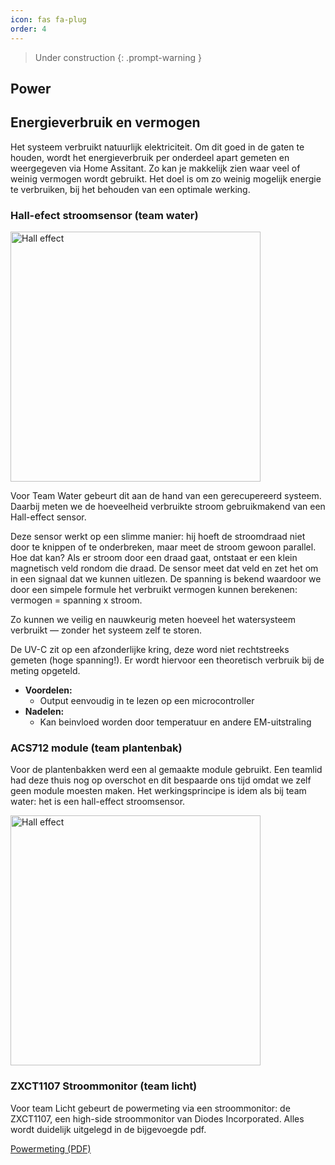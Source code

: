 ```yaml
---
icon: fas fa-plug
order: 4
---
```


> Under construction
{: .prompt-warning }

## Power


## Energieverbruik en vermogen
Het systeem verbruikt natuurlijk elektriciteit. Om dit goed in de gaten te houden, wordt het energieverbruik per onderdeel apart gemeten en weergegeven via Home Assitant. Zo kan je makkelijk zien waar veel of weinig vermogen wordt gebruikt.
Het doel is om zo weinig mogelijk energie te verbruiken, bij het behouden van een optimale werking.

### Hall-efect stroomsensor (team water)
<img src="{{ '/assets/img/Watersysteem/hall-effect-cs.png' | relative_url }}" alt="Hall effect" width="400" />

Voor Team Water gebeurt dit aan de hand van een gerecupereerd systeem. Daarbij meten we de hoeveelheid verbruikte stroom gebruikmakend van een Hall-effect sensor.

Deze sensor werkt op een slimme manier: hij hoeft de stroomdraad niet door te knippen of te onderbreken, maar meet de stroom gewoon parallel. Hoe dat kan? Als er stroom door een draad gaat, ontstaat er een klein magnetisch veld rondom die draad. De sensor meet dat veld en zet het om in een signaal dat we kunnen uitlezen.
De spanning is bekend waardoor we door een simpele formule het verbruikt vermogen kunnen berekenen: vermogen = spanning x stroom.

Zo kunnen we veilig en nauwkeurig meten hoeveel het watersysteem verbruikt — zonder het systeem zelf te storen.

De UV-C zit op een afzonderlijke kring, deze word niet rechtstreeks gemeten (hoge spanning!). Er wordt hiervoor een theoretisch verbruik bij de meting opgeteld.

- **Voordelen:**
    - Output eenvoudig in te lezen op een microcontroller
- **Nadelen:**
    - Kan beinvloed worden door temperatuur en andere EM-uitstraling

### ACS712 module (team plantenbak)
Voor de plantenbakken werd een al gemaakte module gebruikt. Een teamlid had deze thuis nog op overschot en dit bespaarde ons  tijd omdat we zelf geen module moesten maken. Het werkingsprincipe is idem als bij team water: het is een hall-effect stroomsensor.

<img src="{{ '/assets/img/Plantenbak/acs712.png' | relative_url }}" alt="Hall effect" width="400" />

### ZXCT1107 Stroommonitor (team licht)

Voor team Licht gebeurt de powermeting via een stroommonitor: de ZXCT1107, een high-side stroommonitor van Diodes Incorporated. Alles wordt duidelijk uitgelegd in de bijgevoegde pdf.

 [Powermeting (PDF)](https://vertical-farming-ib3.github.io/assets/assets/img/Licht/powermeting.pdf)
